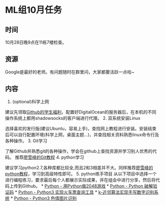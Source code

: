 # ML组10月任务
## 时间
10月28日晚9点在11栋7楼检查。
## 资源
Google是最好的老师。有问题随时在群里问，大家都要活跃一点哈~
## 内容
1. (optional)科学上网
  
  建议先领取[Github的学生福利](https://education.github.com/pack)，配置好DigitalOcean的服务器后，在本机的不同操作系统上都用shadowsocks的客户端进行代理。
2. 双系统安装Linux
  
  选择喜欢的发行版(建议Ubuntu，容易上手)，查找网上教程进行安装。安装结束后可以自行配置环境(科学上网，桌面主题...)，并查找相关资料熟悉linux命令行及各种操作。
3. Git学习
  
  了解Github并熟悉git的各种操作，学会在github上查找资源并学习别人优秀的代码。
  推荐[廖雪峰的Git教程](https://www.liaoxuefeng.com/wiki/0013739516305929606dd18361248578c67b8067c8c017b000)
4. python学习
  
  建议学习python2.7,各种库都比较全,而且2和3相差并不大。同样推荐[廖雪峰的python教程](https://www.liaoxuefeng.com/wiki/001374738125095c955c1e6d8bb493182103fac9270762a000)，学习到高级特性即可。
5. python练手项目
  从以下项目中选择一个进行编程练习，要求最后每个人都展示实际成果，并在组会中进行分享，然后将代码上传到Github。
    * [Python - 用Python做2048游戏](https://www.shiyanlou.com/courses/427)
    * [Python - Python 破解验证码](https://www.shiyanlou.com/courses/364)
    * [Python - Python3 实现火车票查询工具](https://www.shiyanlou.com/courses/623)
    * [k-近邻算法实现手写数字识别系统](https://www.shiyanlou.com/courses/777)
    * [Python - Python3 色情图片识别](https://www.shiyanlou.com/courses/589)